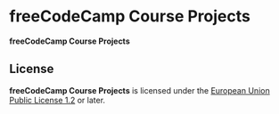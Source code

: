 # freeCodeCamp Course Projects
**freeCodeCamp Course Projects**

## License

**freeCodeCamp Course Projects** is licensed under the [European Union Public License 1.2](https://joinup.ec.europa.eu/collection/eupl/eupl-text-eupl-12) or later.